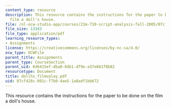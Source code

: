 ```yaml
---
content_type: resource
description: This resource contains the instructions for the paper to be done on the
  film a doll's house.
file: /ol-ocw-studio-app/courses/21m-710-script-analysis-fall-2005/07cf428c091cf7b04ae51a8adf1bb672_dollhs_filmvplay.pdf
file_size: 13343
file_type: application/pdf
learning_resource_types:
- Assignments
license: https://creativecommons.org/licenses/by-nc-sa/4.0/
ocw_type: OCWFile
parent_title: Assignments
parent_type: CourseSection
parent_uid: 646415ef-dba0-6db1-df9e-a37e661f8b82
resourcetype: Document
title: dollhs_filmvplay.pdf
uid: 07cf428c-091c-f7b0-4ae5-1a8adf1bb672
---
```

This resource contains the instructions for the paper to be done on the film a doll's house.